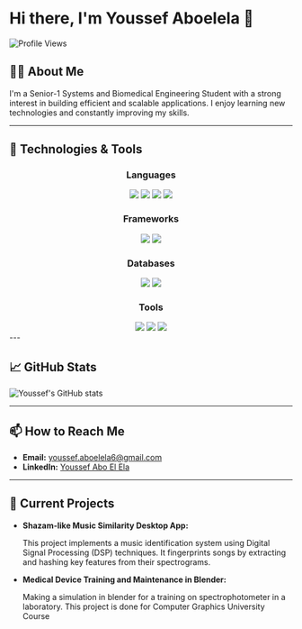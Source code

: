 # Hi there, I'm Youssef Aboelela 👋

![Profile Views](https://komarev.com/ghpvc/?username=Youssef-Abo-El-Ela&color=blue)

## 👨‍💻 About Me

I'm a Senior-1 Systems and Biomedical Engineering Student with a strong interest in building efficient and scalable applications. I enjoy learning new technologies and constantly improving my skills.

---

## 🔧 Technologies & Tools

<div align="center">

### Languages
<img src="https://img.shields.io/badge/-Python-3776AB?style=for-the-badge&logo=python&logoColor=white" />
<img src="https://img.shields.io/badge/-JavaScript-F7DF1E?style=for-the-badge&logo=javascript&logoColor=black" />
<img src="https://img.shields.io/badge/-Java-007396?style=for-the-badge&logo=java&logoColor=white" />
<img src="https://img.shields.io/badge/-C++-00599C?style=for-the-badge&logo=c%2B%2B&logoColor=white" />

### Frameworks
<img src="https://img.shields.io/badge/-Node.js-339933?style=for-the-badge&logo=node.js&logoColor=white" />
<img src="https://img.shields.io/badge/-Express.JS-000000?style=for-the-badge&logo=express&logoColor=white" />

### Databases
<img src="https://img.shields.io/badge/-PostgreSQL-336791?style=for-the-badge&logo=postgresql&logoColor=white" />
<img src="https://img.shields.io/badge/-DynamoDB-4053D6?style=for-the-badge&logo=amazon-dynamodb&logoColor=white" />

### Tools
<img src="https://img.shields.io/badge/-Git-F05032?style=for-the-badge&logo=git&logoColor=white" />
<img src="https://img.shields.io/badge/-Swagger-85EA2D?style=for-the-badge&logo=swagger&logoColor=black" />
<img src="https://img.shields.io/badge/-PyQt-41CD52?style=for-the-badge&logo=qt&logoColor=white" />

</div>
---

## 📈 GitHub Stats

![Youssef's GitHub stats](https://github-readme-stats.vercel.app/api?username=Youssef-Abo-El-Ela&show_icons=true&theme=radical)

---

## 📫 How to Reach Me

- **Email:** youssef.aboelela6@gmail.com
- **LinkedIn:** [Youssef Abo El Ela](https://www.linkedin.com/in/youssef-aboelela)

---

## 🔭 Current Projects

- **Shazam-like Music Similarity Desktop App:**

  This project implements a music identification system using Digital Signal Processing (DSP) techniques. It fingerprints songs by extracting and hashing key features from their spectrograms.

- **Medical Device Training and Maintenance in Blender:**

   Making a simulation in blender for a training on spectrophotometer in a laboratory. This project is done for Computer Graphics University Course
